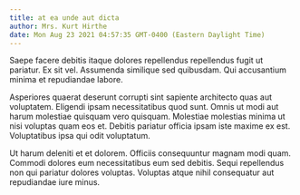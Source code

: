```yaml
---
title: at ea unde aut dicta
author: Mrs. Kurt Hirthe
date: Mon Aug 23 2021 04:57:35 GMT-0400 (Eastern Daylight Time)
---
```

Saepe facere debitis itaque dolores repellendus repellendus fugit ut pariatur. Ex sit vel. Assumenda similique sed quibusdam. Qui accusantium minima et repudiandae labore.

 Asperiores quaerat deserunt corrupti sint sapiente architecto quas aut voluptatem. Eligendi ipsam necessitatibus quod sunt. Omnis ut modi aut harum molestiae quisquam vero quisquam. Molestiae molestias minima ut nisi voluptas quam eos et. Debitis pariatur officia ipsam iste maxime ex est. Voluptatibus ipsa qui odit voluptatum.

 Ut harum deleniti et et dolorem. Officiis consequuntur magnam modi quam. Commodi dolores eum necessitatibus eum sed debitis. Sequi repellendus non qui pariatur dolores voluptas. Voluptas atque nihil consequatur aut repudiandae iure minus.